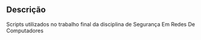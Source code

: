 ## Descrição
Scripts utilizados no trabalho final da disciplina de Segurança Em Redes De Computadores
